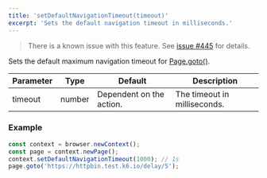 ```yaml
---
title: 'setDefaultNavigationTimeout(timeout)'
excerpt: 'Sets the default navigation timeout in milliseconds.'
---
```


<Blockquote mod="warning">

There is a known issue with this feature. See [issue #445](https://github.com/grafana/xk6-browser/issues/445) for details.

</Blockquote>

Sets the default maximum navigation timeout for [Page.goto()](/javascript-api/xk6-browser/page/goto/).

| Parameter | Type   | Default                  | Description                  |
|-----------|--------|--------------------------|------------------------------|
| timeout   | number | Dependent on the action. | The timeout in milliseconds. |


### Example

<CodeGroup labels={[]}>

<!-- eslint-skip -->

```javascript
const context = browser.newContext();
const page = context.newPage();
context.setDefaultNavigationTimeout(1000); // 1s
page.goto('https://httpbin.test.k6.io/delay/5');
```

</CodeGroup>

